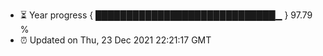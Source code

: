 - ⏳ Year progress { █████████████████████████████▁ } 97.79 %
- ⏰ Updated on Thu, 23 Dec 2021 22:21:17 GMT


